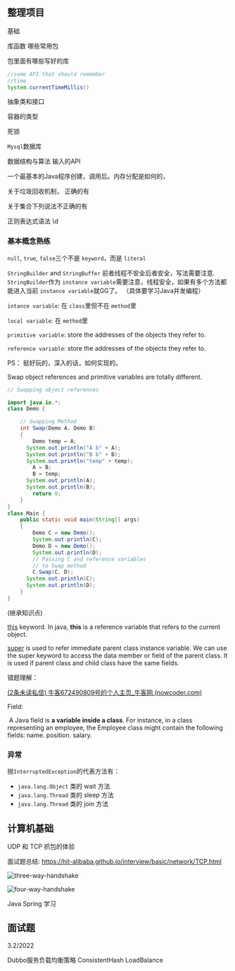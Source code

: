 ## 整理项目

基础

库函数  哪些常用包

包里面有哪些写好的库

```java
//some API that should remember
//time
System.currentTimeMillis()
```

抽象类和接口

容器的类型

死锁

`Mysql`数据库

数据结构与算法 输入的API

一个最基本的Java程序创建，调用后。内存分配是如何的，

关于垃圾回收机制， 正确的有

关于集合下列说法不正确的有

正则表达式语法 \d

### 基本概念熟练

`null`, `true`, `false`三个不是 `keyword`，而是 `literal`

`StringBuilder` and `StringBuffer` 前者线程不安全后者安全，写法需要注意. `StringBuilder`作为 `instance variable`需要注意，线程安全，如果有多个方法都能进入当前 `instance variable`就GG了。 （具体要学习Java并发编程）

`intance variable`: 在 `class`里但不在 `method`里

`local variable`:   在 `method`里

`primitive variable`:  store the addresses of the objects they refer to.

`reference variable`: store the addresses of the objects they refer to.

PS： 挺好玩的，深入的话，如何实现的。

Swap object references and primitive variables are totally different.

```java
// Swapping object references 

import java.io.*;
class Demo {

	// Swapping Method
	int Swap(Demo A, Demo B)
	{
		Demo temp = A;
      System.out.println("A b" + A);
      System.out.println("B b" + B);
      System.out.println("temp" + temp);
		A = B;
		B = temp;
      System.out.println(A);
      System.out.println(B);
		return 0;
	}
}
class Main {
	public static void main(String[] args)
	{
		Demo C = new Demo();
		System.out.println(C);
		Demo D = new Demo();
		System.out.println(D);
		// Passing C and reference variables
		// to Swap method
		C.Swap(C, D);
      System.out.println(C);
      System.out.println(D);
	}
}

```

(继承知识点)

[this](https://www.geeksforgeeks.org/this-reference-in-java/) keyword. In java, **this** is a reference variable that refers to the current object.

[super](https://www.geeksforgeeks.org/super-keyword/) is used to refer immediate parent class instance variable. We can use the super keyword to access the data member or field of the parent class. It is used if parent class and child class have the same fields.

错题理解：

[(2条未读私信) 牛客672490809号的个人主页_牛客网 (nowcoder.com)](https://www.nowcoder.com/profile/672490809/test/49301432/164331#summary)

Field:

​	A Java field is **a variable inside a class**. For instance, in a class representing an employee, the Employee class  might contain the following fields: name. position. salary.

### 异常

抛`InterruptedException`的代表方法有：

- `java.lang.Object` 类的 wait 方法
- `java.lang.Thread` 类的 sleep 方法
- `java.lang.Thread` 类的 join 方法



## 计算机基础

UDP 和 TCP 抓包的体验

面试题总结: https://hit-alibaba.github.io/interview/basic/network/TCP.html

![three-way-handshake](https://raw.githubusercontent.com/HIT-Alibaba/interview/master/img/tcp-connection-made-three-way-handshake.png)

![four-way-handshake](https://raw.githubusercontent.com/HIT-Alibaba/interview/master/img/tcp-connection-closed-four-way-handshake.png)



Java Spring 学习

## 面试题

3.2/2022

Dubbo服务负载均衡策略 ConsistentHash LoadBalance

